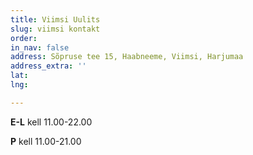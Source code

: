 ```yaml
---
title: Viimsi Uulits
slug: viimsi kontakt
order: 
in_nav: false
address: Sõpruse tee 15, Haabneeme, Viimsi, Harjumaa
address_extra: ''
lat: 
lng: 

---
```

**E-L** kell 11.00-22.00

**P** kell 11.00-21.00